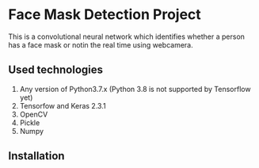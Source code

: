 # Face Mask Detection Project

This is a convolutional neural network which identifies whether a person has a face mask or notin the real time using webcamera.

## Used technologies

1. Any version of Python3.7.x (Python 3.8 is not supported by Tensorflow yet)
2. Tensorfow and Keras 2.3.1
3. OpenCV
4. Pickle
5. Numpy

## Installation 



